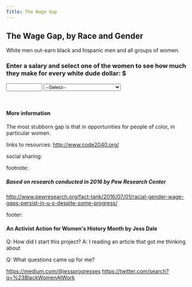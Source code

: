 ```yaml
---
Title: The Wage Gap
---
```


## The Wage Gap, by Race and Gender
White men out-earn black and hispanic men and all groups of women.


### Enter a salary and select one of the women to see how much they make for every white dude dollar: $
<input id="currentSalary" type="number" min="1" max="1000000">

<select id="selectGap" onchange="calculateGap()">
<option>--Select--</option>
<option id="hW" value="58">58 cents as a Hispanic Woman</option> 
<option id="bW" value="75">75 cents as a Black Woman</option> 
<option id="wW" value="81">81 cents as a White Woman</option> </select> 

<br />


<p id="gap"></p>
<p id="difference"></p>
<br />

#### More information
The most stubborn gap is that in opportunities for people of color, in particular women.

links to resources:
http://www.code2040.org/

social sharing:


footnote:
##### Based on research conducted in 2016 by Pew Research Center
http://www.pewresearch.org/fact-tank/2016/07/01/racial-gender-wage-gaps-persist-in-u-s-despite-some-progress/


footer:
#### An Activist Action for Women's History Month by Jess Dale

Q: How did I start this project?
A: I reading an article that got me thinking about 

Q: What questions came up for me?

https://medium.com/@jessprogresses
https://twitter.com/search?q=%23BlackWomenAtWork

